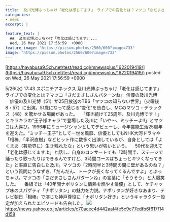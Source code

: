 ```yaml
---
title:  及川光博ぶっちゃけ「老化は感じてます」　ライブでの変化とは？マツコ「さだまさしさんパターンね」  
categories:
- news
excerpt: |
  
feature_text: |
  ##  及川光博ぶっちゃけ「老化は感じてます」...
  Wed, 26 May 2021 17:56:59  +0900
feature_image: "https://picsum.photos/2560/600?image=733"
image: "https://picsum.photos/2560/600?image=733"
---
```


[https://hayabusa9.5ch.net/test/read.cgi/mnewsplus/1622019419/](https://hayabusa9.5ch.net/test/read.cgi/mnewsplus/1622019419/)
posted on Wed, 26 May 2021 17:56:59  +0900

<!--more-->

5/26(水) 17:43 スポニチアネックス 及川光博ぶっちゃけ「老化は感じてます」　ライブでの変化とは？マツコ「さだまさしさんパターンね」 俳優の及川光博 　俳優の及川光博（51）が25日放送のTBS「マツコの知らない世界」（火曜後8・57）に出演。51歳になって感じる“変化”を告白し、MCのマツコ・デラックス（48）を驚かせる場面があった。 　「輝き続けて25周年、及川光博です！」とキラキラの“王子様キャラ”で登場した及川に「いや〜、ミッチーよ!!」とマツコは大喜び。1996年にミュージシャンとしてデビューし、今年芸能生活25周年を迎えた。“ミッチー王子”として一世を風靡、俳優としてもNHK大河ドラマや「相棒」「半沢直樹」などヒット作に数多く出演しているが、自身としては「よくまあ（芸能界に）生き残れたな」という思いが強いという。 　50代を迎えて「老化は感じてますよ」と話し、自身のコンサートでも「2時間半、ステージで踊ったり歌ったりはできるんですけど、3時間コースはちょっとキツくなってきた」と率直に告白した及川。マツコの「2時間半と3時間の間に壁があるのね？」という質問にうなずき、「だんだん、トークが長くなってくるんですよ」とぶっちゃけ。マツコの「さだまさしさんパターンね」の言葉に「そうそう」と大爆笑した。 　番組では「40年間ナポリタンに情熱を燃やす俳優」として、ケチャップ味のスパゲティ「ナポリタン」の魅力を力説。ナポリタンが好きなあまり、テレビ朝日「相棒」で演じた神戸尊役に「ナポリタン好き」というキャラクター設定が加えられたエピソードも告白した。 ![](https://amd-pctr.c.yimg.jp/r/iwiz-amd/20210526-00000188-spnannex-000-2-view.jpg) https://news.yahoo.co.jp/articles/c70acec4d442aaf4fe5c9e77edfb6f617f14d158
